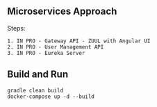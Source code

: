 Microservices Approach
--------------

Steps:
                
    1. IN PRO - Gateway API - ZUUL with Angular UI
    2. IN PRO - User Management API
    3. IN PRO - Eureka Server

Build and Run
--------------

    gradle clean build
    docker-compose up -d --build